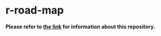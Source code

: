 # r-road-map
**Please refer to [the link](https://github.com/edugreat#-my-road-map-to-the-amazing-world-of-) for information about this repository.**
